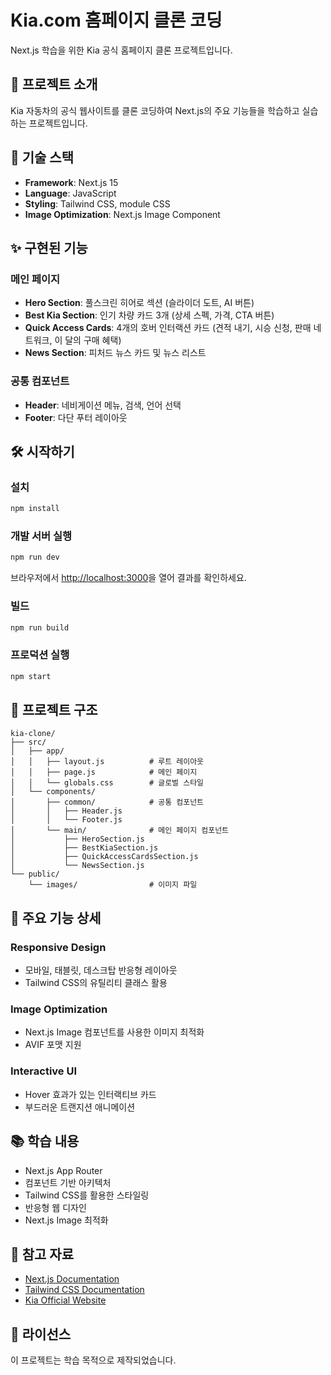 # Kia.com 홈페이지 클론 코딩

Next.js 학습을 위한 Kia 공식 홈페이지 클론 프로젝트입니다.

## 📝 프로젝트 소개

Kia 자동차의 공식 웹사이트를 클론 코딩하여 Next.js의 주요 기능들을 학습하고 실습하는 프로젝트입니다.

## 🚀 기술 스택

- **Framework**: Next.js 15
- **Language**: JavaScript
- **Styling**: Tailwind CSS, module CSS
- **Image Optimization**: Next.js Image Component

## ✨ 구현된 기능

### 메인 페이지

- **Hero Section**: 풀스크린 히어로 섹션 (슬라이더 도트, AI 버튼)
- **Best Kia Section**: 인기 차량 카드 3개 (상세 스펙, 가격, CTA 버튼)
- **Quick Access Cards**: 4개의 호버 인터랙션 카드 (견적 내기, 시승 신청, 판매 네트워크, 이 달의 구매 혜택)
- **News Section**: 피처드 뉴스 카드 및 뉴스 리스트

### 공통 컴포넌트

- **Header**: 네비게이션 메뉴, 검색, 언어 선택
- **Footer**: 다단 푸터 레이아웃

## 🛠️ 시작하기

### 설치

```bash
npm install
```

### 개발 서버 실행

```bash
npm run dev
```

브라우저에서 [http://localhost:3000](http://localhost:3000)을 열어 결과를 확인하세요.

### 빌드

```bash
npm run build
```

### 프로덕션 실행

```bash
npm start
```

## 📁 프로젝트 구조

```
kia-clone/
├── src/
│   ├── app/
│   │   ├── layout.js          # 루트 레이아웃
│   │   ├── page.js            # 메인 페이지
│   │   └── globals.css        # 글로벌 스타일
│   └── components/
│       ├── common/            # 공통 컴포넌트
│       │   ├── Header.js
│       │   └── Footer.js
│       └── main/              # 메인 페이지 컴포넌트
│           ├── HeroSection.js
│           ├── BestKiaSection.js
│           ├── QuickAccessCardsSection.js
│           └── NewsSection.js
└── public/
    └── images/                # 이미지 파일
```

## 🎨 주요 기능 상세

### Responsive Design

- 모바일, 태블릿, 데스크탑 반응형 레이아웃
- Tailwind CSS의 유틸리티 클래스 활용

### Image Optimization

- Next.js Image 컴포넌트를 사용한 이미지 최적화
- AVIF 포맷 지원

### Interactive UI

- Hover 효과가 있는 인터랙티브 카드
- 부드러운 트랜지션 애니메이션

## 📚 학습 내용

- Next.js App Router
- 컴포넌트 기반 아키텍처
- Tailwind CSS를 활용한 스타일링
- 반응형 웹 디자인
- Next.js Image 최적화

## 🔗 참고 자료

- [Next.js Documentation](https://nextjs.org/docs)
- [Tailwind CSS Documentation](https://tailwindcss.com/docs)
- [Kia Official Website](https://www.kia.com)

## 📄 라이선스

이 프로젝트는 학습 목적으로 제작되었습니다.
